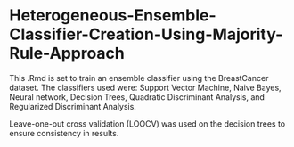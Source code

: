 # Heterogeneous-Ensemble-Classifier-Creation-Using-Majority-Rule-Approach

This .Rmd is set to train an ensemble classifier using the BreastCancer dataset.
The classifiers used were:
Support Vector Machine,
Naive Bayes,
Neural network,
Decision Trees,
Quadratic Discriminant Analysis,
and Regularized Discriminant Analysis. 

Leave-one-out cross validation (LOOCV) was used on the decision trees to ensure consistency in results.

